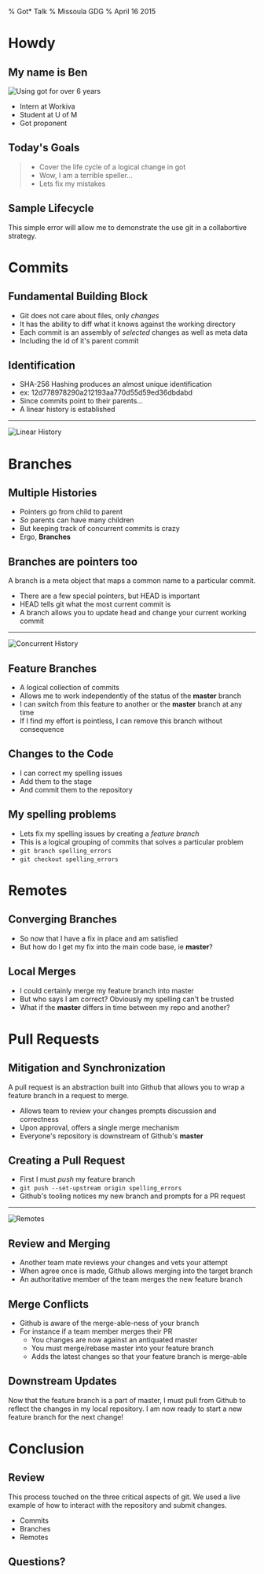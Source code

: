 % Got* Talk
% Missoula GDG
% April 16 2015

# Howdy

## My name is Ben

![Using got for over 6 years][1]

* Intern at Workiva
* Student at U of M
* Got proponent

## Today's Goals

> * Cover the life cycle of a logical change in got
> * Wow, I am a terrible speller...
> * Lets fix my mistakes

## Sample Lifecycle

This simple error will allow me to demonstrate the use git in a collabortive
strategy.

# Commits

## Fundamental Building Block

* Git does not care about files, only *changes*
* It has the ability to diff what it knows against the working directory
* Each commit is an assembly of *selected* changes as well as meta data
* Including the id of it's parent commit

## Identification

* SHA-256 Hashing produces an almost unique identification
* ex: 12d778978290a212193aa770d55d59ed36dbdabd
* Since commits point to their parents...
* A linear history is established

--------------------------------

![Linear History][2]

# Branches

## Multiple Histories

* Pointers go from child to parent
* *So* parents can have many children
* But keeping track of concurrent commits is crazy
* Ergo, **Branches**

## Branches are pointers too

A branch is a meta object that maps a common name to a particular commit.

* There are a few special pointers, but HEAD is important
* HEAD tells git what the most current commit is
* A branch allows you to update head and change your current working commit

--------------------------------

![Concurrent History][3]

## Feature Branches

* A logical collection of commits
* Allows me to work independently of the status of the **master** branch
* I can switch from this feature to another or the **master** branch at any time
* If I find my effort is pointless, I can remove this branch without consequence

## Changes to the Code

* I can correct my spelling issues
* Add them to the stage
* And commit them to the repository

## My spelling problems

* Lets fix my spelling issues by creating a *feature branch*
* This is a logical grouping of commits that solves a particular problem
* `git branch spelling_errors`
* `git checkout spelling_errors`

# Remotes

## Converging Branches

* So now that I have a fix in place and am satisfied
* But how do I get my fix into the main code base, ie **master**?

## Local Merges

* I could certainly merge my feature branch into master
* But who says I am correct? Obviously my spelling can't be trusted
* What if the **master** differs in time between my repo and another?

# Pull Requests

## Mitigation and Synchronization

A pull request is an abstraction built into Github that allows you to wrap a
feature branch in a request to merge.

* Allows team to review your changes prompts discussion and correctness
* Upon approval, offers a single merge mechanism
* Everyone's repository is downstream of Github's **master**

## Creating a Pull Request

* First I must *push* my feature branch
* `git push --set-upstream origin spelling_errors`
* Github's tooling notices my new branch and prompts for a PR request

--------------------------------

![Remotes][4]

## Review and Merging

* Another team mate reviews your changes and vets your attempt
* When agree once is made, Github allows merging into the target branch
* An authoritative member of the team merges the new feature branch 

## Merge Conflicts

* Github is aware of the merge-able-ness of your branch
* For instance if a team member merges their PR
    * You changes are now against an antiquated master
    * You must merge/rebase master into your feature branch
    * Adds the latest changes so that your feature branch is merge-able

## Downstream Updates

Now that the feature branch is a part of master, I must pull from Github to
reflect the changes in my local repository. I am now ready to start a new
feature branch for the next change!

# Conclusion

## Review

This process touched on the three critical aspects of git. We used a live
example of how to interact with the repository and submit changes.

* Commits
* Branches
* Remotes

## Questions?
 
[1]: imgs/benjic_git_history.png
[2]: imgs/linear_history.svg
[3]: imgs/concurrent_history.svg
[4]: imgs/remote_history.svg
